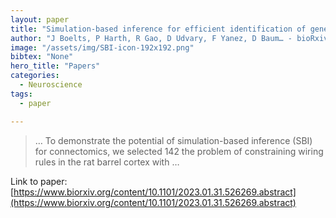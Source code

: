 ```yaml
---
layout: paper
title: "Simulation-based inference for efficient identification of generative models in connectomics"
author: "J Boelts, P Harth, R Gao, D Udvary, F Yanez, D Baum… - bioRxiv, 2023 - biorxiv.org"
image: "/assets/img/SBI-icon-192x192.png"
bibtex: "None"
hero_title: "Papers"
categories:
  - Neuroscience
tags:
  - paper

---
```

>… To demonstrate the potential of simulation-based inference (SBI) for connectomics, we selected 142 the problem of constraining wiring rules in the rat barrel cortex with …

Link to paper: [https://www.biorxiv.org/content/10.1101/2023.01.31.526269.abstract](https://www.biorxiv.org/content/10.1101/2023.01.31.526269.abstract)
